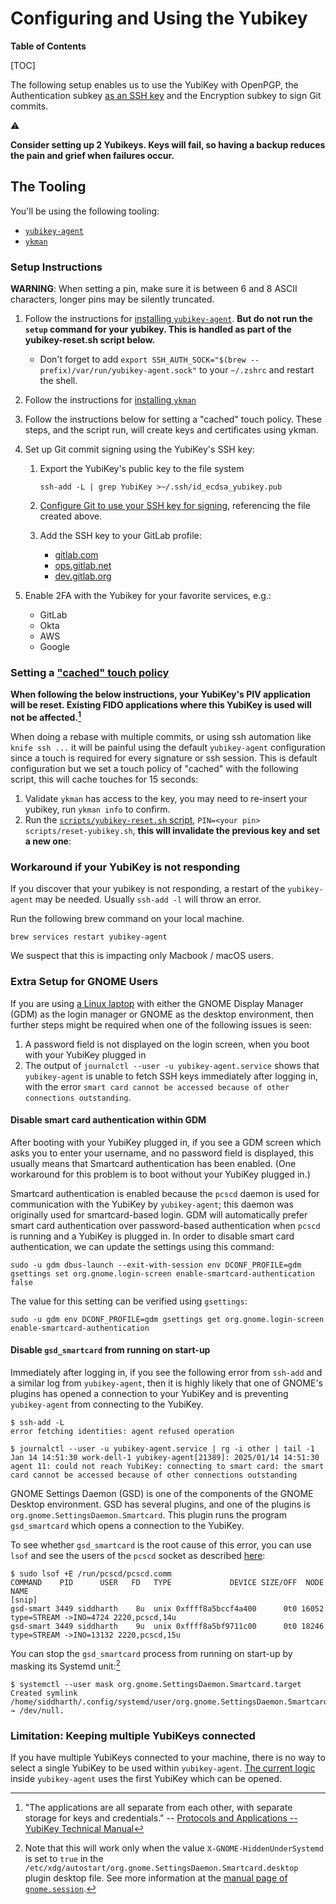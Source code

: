 # Configuring and Using the Yubikey

**Table of Contents**

[TOC]

The following setup enables us to use the YubiKey with OpenPGP, the Authentication subkey [as an SSH key](https://developers.yubico.com/PGP/SSH_authentication/) and the Encryption subkey to sign Git commits.

:warning:

**Consider setting up 2 Yubikeys.  Keys will fail, so having a backup reduces the pain and grief when failures occur.**

## The Tooling

You'll be using the following tooling:

* [`yubikey-agent`](https://github.com/FiloSottile/yubikey-agent)
* [`ykman`](https://docs.yubico.com/software/yubikey/tools/ykman/)

### Setup Instructions

**WARNING**: When setting a pin, make sure it is between 6 and 8 ASCII characters, longer pins may be silently truncated.

1. Follow the instructions for [installing `yubikey-agent`](https://github.com/FiloSottile/yubikey-agent#installation). **But do not run the `setup` command for your yubikey. This is handled as part of the yubikey-reset.sh script below.**
   * Don't forget to add `export SSH_AUTH_SOCK="$(brew --prefix)/var/run/yubikey-agent.sock"` to your `~/.zshrc` and restart the shell.
1. Follow the instructions for [installing `ykman`](https://docs.yubico.com/software/yubikey/tools/ykman/)
1. Follow the instructions below for setting a "cached" touch policy. These steps, and the script run, will create keys and certificates using ykman.
1. Set up Git commit signing using the YubiKey's SSH key:

   1. Export the YubiKey's public key to the file system

      ```shell
      ssh-add -L | grep YubiKey >~/.ssh/id_ecdsa_yubikey.pub
      ```

   1. [Configure Git to use your SSH key for signing](https://docs.gitlab.com/ee/user/project/repository/signed_commits/ssh.html#configure-git-to-sign-commits-with-your-ssh-key), referencing the file created above.
   1. Add the SSH key to your GitLab profile:
      * [gitlab.com](https://gitlab.com/-/user_settings/ssh_keys)
      * [ops.gitlab.net](https://ops.gitlab.net/-/user_settings/ssh_keys)
      * [dev.gitlab.org](https://dev.gitlab.org/-/user_settings/ssh_keys/)

1. Enable 2FA with the Yubikey for your favorite services, e.g.:
   * GitLab
   * Okta
   * AWS
   * Google

### Setting a ["cached" touch policy](https://docs.yubico.com/yesdk/users-manual/application-piv/pin-touch-policies.html)

**When following the below instructions, your YubiKey's PIV application will be reset. Existing FIDO
applications where this YubiKey is used will not be affected.[^1]**

When doing a rebase with multiple commits, or using ssh automation like `knife ssh ...` it will be painful using the default `yubikey-agent` configuration since a touch is required for every signature or ssh session.
This is default configuration but we set a touch policy of "cached" with the following script, this will cache touches for 15 seconds:

1. Validate `ykman` has access to the key, you may need to re-insert your yubikey, run `ykman info` to confirm.
1. Run the [`scripts/yubikey-reset.sh` script](https://gitlab.com/gitlab-com/runbooks/-/blob/master/scripts/reset-yubikey.sh), `PIN=<your pin> scripts/reset-yubikey.sh`, **this will invalidate the previous key and set a new one**:

### Workaround if your YubiKey is not responding

If you discover that your yubikey is not responding, a restart of the `yubikey-agent` may be needed. Usually `ssh-add -l` will throw an error.

Run the following brew command on your local machine.

```
brew services restart yubikey-agent
```

We suspect that this is impacting only Macbook / macOS users.

### Extra Setup for GNOME Users

If you are using [a Linux laptop](https://handbook.gitlab.com/handbook/tools-and-tips/linux/) with
either the GNOME Display Manager (GDM) as the login manager or GNOME as the desktop environment,
then further steps might be required when one of the following issues is seen:

1. A password field is not displayed on the login screen, when you boot with your YubiKey plugged in
2. The output of `journalctl --user -u yubikey-agent.service` shows that `yubikey-agent` is unable
   to fetch SSH keys immediately after logging in, with the error `smart card cannot be accessed
   because of other connections outstanding`.

#### Disable smart card authentication within GDM

After booting with your YubiKey plugged in, if you see a GDM screen which asks you to enter your
username, and no password field is displayed, this usually means that Smartcard authentication has
been enabled. (One workaround for this problem is to boot without your YubiKey plugged in.)

Smartcard authentication is enabled because the `pcscd` daemon is used for communication with the
YubiKey by `yubikey-agent`; this daemon was originally used for smartcard-based login. GDM will
automatically prefer smart card authentication over password-based authentication when `pcscd` is
running and a YubiKey is plugged in. In order to disable smart card authentication, we can update
the settings using this command:

``` shell
sudo -u gdm dbus-launch --exit-with-session env DCONF_PROFILE=gdm gsettings set org.gnome.login-screen enable-smartcard-authentication false
```

The value for this setting can be verified using `gsettings`:

``` shell
sudo -u gdm env DCONF_PROFILE=gdm gsettings get org.gnome.login-screen enable-smartcard-authentication
```

#### Disable `gsd_smartcard` from running on start-up

Immediately after logging in, if you see the following error from `ssh-add` and a similar log from
`yubikey-agent`, then it is highly likely that one of GNOME's plugins has opened a connection to
your YubiKey and is preventing `yubikey-agent` from connecting to the YubiKey.

``` shell
$ ssh-add -L
error fetching identities: agent refused operation

$ journalctl --user -u yubikey-agent.service | rg -i other | tail -1
Jan 14 14:51:30 work-dell-1 yubikey-agent[21389]: 2025/01/14 14:51:30 agent 11: could not reach YubiKey: connecting to smart card: the smart card cannot be accessed because of other connections outstanding
```

GNOME Settings Daemon (GSD) is one of the components of the GNOME Desktop environment.  GSD has
several plugins, and one of the plugins is `org.gnome.SettingsDaemon.Smartcard`. This plugin runs
the program `gsd_smartcard` which opens a connection to the YubiKey.

To see whether `gsd_smartcard` is the root cause of this error, you can use `lsof` and see the users
of the `pcscd` socket as described
[here](https://github.com/FiloSottile/yubikey-agent/issues/111#issuecomment-2478402886):

``` shell
$ sudo lsof +E /run/pcscd/pcscd.comm
COMMAND    PID      USER   FD   TYPE             DEVICE SIZE/OFF  NODE NAME
[snip]
gsd-smart 3449 siddharth    8u  unix 0xffff8a5bccf4a400      0t0 16052 type=STREAM ->INO=4724 2220,pcscd,14u
gsd-smart 3449 siddharth    9u  unix 0xffff8a5bf9711c00      0t0 18246 type=STREAM ->INO=13132 2220,pcscd,15u
```

You can stop the `gsd_smartcard` process from running on start-up by masking its Systemd unit:[^2]

``` shell
$ systemctl --user mask org.gnome.SettingsDaemon.Smartcard.target
Created symlink /home/siddharth/.config/systemd/user/org.gnome.SettingsDaemon.Smartcard.target → /dev/null.
```

### Limitation: Keeping multiple YubiKeys connected

If you have multiple YubiKeys connected to your machine, there is no way to select a single YubiKey
to be used within `yubikey-agent`. [The current
logic](https://github.com/FiloSottile/yubikey-agent/blob/2e5376c5ec006250c12c1b6de65fa91de9afe687/main.go#L195-L196)
inside `yubikey-agent` uses the first YubiKey which can be opened.

[^1]: "The applications are all separate from each other, with separate storage for keys and
    credentials." -- [Protocols and Applications -- YubiKey Technical
    Manual](https://docs.yubico.com/hardware/yubikey/yk-tech-manual/yk5-apps.html)

[^2]: Note that this will work only when the value `X-GNOME-HiddenUnderSystemd` is set to `true` in
    the `/etc/xdg/autostart/org.gnome.SettingsDaemon.Smartcard.desktop` plugin desktop file. See
    more information at the [manual page of
    `gnome.session`](https://man.archlinux.org/man/gnome-session.1.en).
